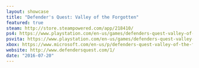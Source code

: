 ```yaml
---
layout: showcase
title: "Defender's Quest: Valley of the Forgotten"
featured: true
steam: http://store.steampowered.com/app/218410/
ps4: https://www.playstation.com/en-us/games/defenders-quest-valley-of-the-forgotten-dx-ps4/
psvita: https://www.playstation.com/en-us/games/defenders-quest-valley-of-the-forgotten-dx-psvita/
xbox: https://www.microsoft.com/en-us/p/defenders-quest-valley-of-the-forgotten-dx/c1tbcx541jw7
website: http://www.defendersquest.com/1/
date: "2016-07-20"
---
```

